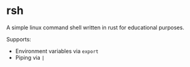 # rsh

A simple linux command shell written in rust for educational purposes.

Supports:
* Environment variables via `export`
* Piping via `|`
